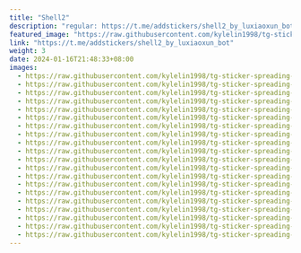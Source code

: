 ```yaml
---
title: "Shell2"
description: "regular: https://t.me/addstickers/shell2_by_luxiaoxun_bot"
featured_image: "https://raw.githubusercontent.com/kylelin1998/tg-sticker-spreading-worldwide-images/main/img/cd3503e1-59ac-4379-b583-e4ff8869eb3f.jpg"
link: "https://t.me/addstickers/shell2_by_luxiaoxun_bot"
weight: 3
date: 2024-01-16T21:48:33+08:00
images:
  - https://raw.githubusercontent.com/kylelin1998/tg-sticker-spreading-worldwide-images/main/img/cd3503e1-59ac-4379-b583-e4ff8869eb3f.jpg
  - https://raw.githubusercontent.com/kylelin1998/tg-sticker-spreading-worldwide-images/main/img/23561cde-b194-451c-9b9d-49a0dd6a6201.jpg
  - https://raw.githubusercontent.com/kylelin1998/tg-sticker-spreading-worldwide-images/main/img/d261d038-1b8d-4f49-820d-c68070199db1.jpg
  - https://raw.githubusercontent.com/kylelin1998/tg-sticker-spreading-worldwide-images/main/img/5baebc57-9447-4105-9d62-5c272ae1ace3.jpg
  - https://raw.githubusercontent.com/kylelin1998/tg-sticker-spreading-worldwide-images/main/img/30bdc46c-b46e-4af3-b336-6475a566eb01.jpg
  - https://raw.githubusercontent.com/kylelin1998/tg-sticker-spreading-worldwide-images/main/img/e08485a3-364f-4c20-abd9-bbb9a71599d1.jpg
  - https://raw.githubusercontent.com/kylelin1998/tg-sticker-spreading-worldwide-images/main/img/da889b63-013a-43d3-b2b1-f3ba73ffe088.jpg
  - https://raw.githubusercontent.com/kylelin1998/tg-sticker-spreading-worldwide-images/main/img/eb883888-697c-4a1b-8bbf-764b11b0590d.jpg
  - https://raw.githubusercontent.com/kylelin1998/tg-sticker-spreading-worldwide-images/main/img/a780d1ec-08f9-4112-b578-761a2f5d09ac.jpg
  - https://raw.githubusercontent.com/kylelin1998/tg-sticker-spreading-worldwide-images/main/img/2e6e3101-7321-492a-9896-cebb23708c07.jpg
  - https://raw.githubusercontent.com/kylelin1998/tg-sticker-spreading-worldwide-images/main/img/8efe9b7b-1ce2-4301-b0dc-b131e5dd8960.jpg
  - https://raw.githubusercontent.com/kylelin1998/tg-sticker-spreading-worldwide-images/main/img/79dfc0d9-eb1a-4d81-9f61-5951f1060402.jpg
  - https://raw.githubusercontent.com/kylelin1998/tg-sticker-spreading-worldwide-images/main/img/7308a359-3d68-4454-8fcf-0ae969207dd7.jpg
  - https://raw.githubusercontent.com/kylelin1998/tg-sticker-spreading-worldwide-images/main/img/1a64823c-946f-43d5-b70e-363222b9a32b.jpg
  - https://raw.githubusercontent.com/kylelin1998/tg-sticker-spreading-worldwide-images/main/img/94e497ca-d005-4589-8c94-a75e039d22ad.jpg
  - https://raw.githubusercontent.com/kylelin1998/tg-sticker-spreading-worldwide-images/main/img/422b53ac-2435-4815-9082-1a5cd8559973.jpg
  - https://raw.githubusercontent.com/kylelin1998/tg-sticker-spreading-worldwide-images/main/img/00f61a59-831f-4771-9f1e-e7cb259a65de.jpg
  - https://raw.githubusercontent.com/kylelin1998/tg-sticker-spreading-worldwide-images/main/img/4249a579-2cbd-474b-89e0-243805a37b1b.jpg
  - https://raw.githubusercontent.com/kylelin1998/tg-sticker-spreading-worldwide-images/main/img/9537592e-f880-4cd4-bebf-08d2b74cc039.jpg
  - https://raw.githubusercontent.com/kylelin1998/tg-sticker-spreading-worldwide-images/main/img/2cf7ff8a-a690-40f6-8546-edd0a26853ea.jpg
---
```

